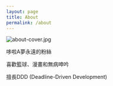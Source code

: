 ```yaml
---
layout: page
title: About
permalink: /about
---
```

![about-cover.jpg]({{site.baseurl}}/img/about-cover.jpg)

哆啦A夢永遠的粉絲

喜歡籃球、漫畫和無病呻吟

擅長DDD (Deadline-Driven Development)